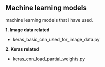 <h2>Machine learning models</h2>

machine learning models that i have used.

**1. Image data related**

* keras_basic_cnn_used_for_image_data.py


**2. Keras related**

* keras_cnn_load_partial_weights.py